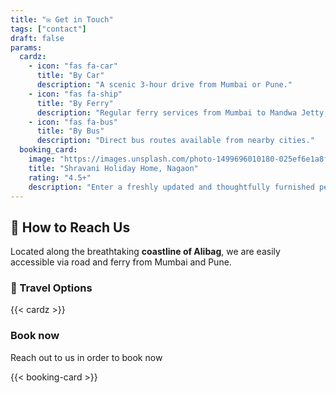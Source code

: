 ```yaml
---
title: "✉️ Get in Touch"
tags: ["contact"]
draft: false
params:
  cardz:
    - icon: "fas fa-car"
      title: "By Car"
      description: "A scenic 3-hour drive from Mumbai or Pune."
    - icon: "fas fa-ship"
      title: "By Ferry"
      description: "Regular ferry services from Mumbai to Mandwa Jetty, followed by a short drive."
    - icon: "fas fa-bus"
      title: "By Bus"
      description: "Direct bus routes available from nearby cities."
  booking_card:
    image: "https://images.unsplash.com/photo-1499696010180-025ef6e1a8f9"
    title: "Shravani Holiday Home, Nagaon"
    rating: "4.5+"
    description: "Enter a freshly updated and thoughtfully furnished peaceful home surrounded by ancient trees, stone walls, and open meadows."
---
```


## 📍 How to Reach Us
Located along the breathtaking **coastline of Alibag**, we are easily accessible via road and ferry from Mumbai and Pune. 

### 🚗 Travel Options

{{< cardz >}}

### Book now

Reach out to us in order to book now

{{< booking-card >}}